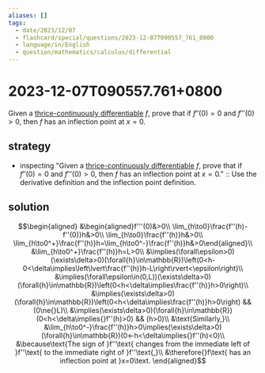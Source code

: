 ```yaml
---
aliases: []
tags:
  - date/2023/12/07
  - flashcard/special/questions/2023-12-07T090557_761_0800
  - language/in/English
  - question/mathematics/calculus/differential
---
```


# 2023-12-07T090557.761+0800

Given a [thrice-continuously differentiable](../../general/differentiable%20function.md) $f$, prove that if $f''(0)=0$ and $f'''(0)>0$, then $f$ has an inflection point at $x=0$.

## strategy

- inspecting "Given a [thrice-continuously differentiable](../../general/differentiable%20function.md) $f$, prove that if $f''(0)=0$ and $f'''(0)>0$, then $f$ has an inflection point at $x=0$." :: Use the derivative definition and the inflection point definition. <!--SR:!2024-07-17,10,270-->

## solution

$$\begin{aligned}
&\begin{aligned}f'''(0)&>0\\
\lim_{h\to0}\frac{f''(h)-f''(0)}h&>0\\
\lim_{h\to0}\frac{f''(h)}h&>0\\
\lim_{h\to0^+}\frac{f''(h)}h=\lim_{h\to0^-}\frac{f''(h)}h&>0\end{aligned}\\
&\lim_{h\to0^+}\frac{f''(h)}h=L>0\\
&\implies(\forall\epsilon>0)(\exists\delta>0)(\forall{h}\in\mathbb{R})\left(0<h-0<\delta\implies\left\lvert\frac{f''(h)}h-L\right\rvert<\epsilon\right)\\
&\implies(\forall\epsilon\in(0,L))(\exists\delta>0)(\forall{h}\in\mathbb{R})\left(0<h<\delta\implies\frac{f''(h)}h>0\right)\\
&\implies(\exists\delta>0)(\forall{h}\in\mathbb{R})\left(0<h<\delta\implies\frac{f''(h)}h>0\right) && (0\ne{}L)\\
&\implies(\exists\delta>0)(\forall{h}\in\mathbb{R})(0<h<\delta\implies{}f''(h)>0) && (h>0)\\
&\text{Similarly,}\\
&\lim_{h\to0^-}\frac{f''(h)}h>0\implies(\exists\delta>0)(\forall{h}\in\mathbb{R})(0<-h<\delta\implies{}f''(h)<0)\\
&\because\text{The sign of }f''\text{ changes from the immediate left of }f''\text{ to the immediate right of }f''\text{,}\\
&\therefore{}f\text{ has an inflection point at }x=0\text.
\end{aligned}$$
